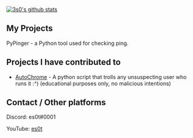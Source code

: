 [![3s0's github stats](https://github-readme-stats.vercel.app/api?username=3s0&count_private=true&theme=dracula)](https://github.com/anuraghazra/github-readme-stats)


## My Projects
PyPinger - a Python tool used for checking ping.

## Projects I have contributed to
- [AutoChrome](https://github.com/onion/AutoChrome) - A python script that trolls any unsuspecting user who runs it :^) (educational purposes only, no malicious intentions)

## Contact / Other platforms
Discord: es0t#0001

YouTube: [es0t](https://www.youtube.com/channel/UCUieJFRJdAuTy5xRexh7M7g)
